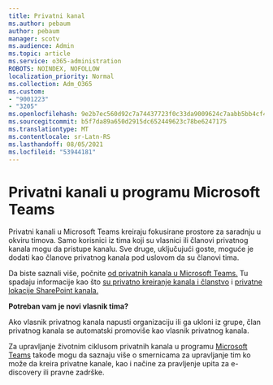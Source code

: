 ```yaml
---
title: Privatni kanal
ms.author: pebaum
author: pebaum
manager: scotv
ms.audience: Admin
ms.topic: article
ms.service: o365-administration
ROBOTS: NOINDEX, NOFOLLOW
localization_priority: Normal
ms.collection: Adm_O365
ms.custom:
- "9001223"
- "3205"
ms.openlocfilehash: 9e2b7ec560d92c7a74437723f0c33da9009624c7aabb5bb4cf4b3906d916051a
ms.sourcegitcommit: b5f7da89a650d2915dc652449623c78be6247175
ms.translationtype: MT
ms.contentlocale: sr-Latn-RS
ms.lasthandoff: 08/05/2021
ms.locfileid: "53944181"
---
```

# <a name="private-channels-in-microsoft-teams"></a>Privatni kanali u programu Microsoft Teams

Privatni kanali u Microsoft Teams kreiraju fokusirane prostore za saradnju u okviru timova. Samo korisnici iz tima koji su vlasnici ili članovi privatnog kanala mogu da pristupe kanalu. Sve druge, uključujući goste, moguće je dodati kao članove privatnog kanala pod uslovom da su članovi tima.

Da biste saznali više, počnite [od privatnih kanala u Microsoft Teams.](https://docs.microsoft.com/MicrosoftTeams/private-channels) Tu spadaju informacije kao što [su privatno kreiranje kanala i članstvo](https://docs.microsoft.com/MicrosoftTeams/private-channels#private-channel-creation-and-membership) i [privatne lokacije SharePoint kanala.](https://docs.microsoft.com/MicrosoftTeams/private-channels#private-channel-sharepoint-sites)

**Potreban vam je novi vlasnik tima?**

Ako vlasnik privatnog kanala napusti organizaciju ili ga ukloni iz grupe, član privatnog kanala se automatski promoviše kao vlasnik privatnog kanala.

Za upravljanje životnim ciklusom privatnih kanala u programu [Microsoft Teams](https://docs.microsoft.com/MicrosoftTeams/private-channels-life-cycle-management) takođe mogu da saznaju više o smernicama za upravljanje tim ko može da kreira privatne kanale, kao i načine za pravljenje upita za e-discovery ili pravne zadrške.
